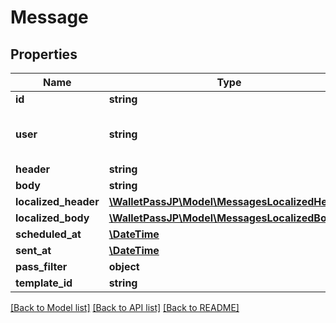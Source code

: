 # Message

## Properties
Name | Type | Description | Notes
------------ | ------------- | ------------- | -------------
**id** | **string** |  | [optional] 
**user** | **string** | Name of a user who scheduled/sent the message. | [optional] 
**header** | **string** | Android only | [optional] 
**body** | **string** |  | [optional] 
**localized_header** | [**\WalletPassJP\Model\MessagesLocalizedHeader**](MessagesLocalizedHeader.md) |  | [optional] 
**localized_body** | [**\WalletPassJP\Model\MessagesLocalizedBody**](MessagesLocalizedBody.md) |  | [optional] 
**scheduled_at** | [**\DateTime**](\DateTime.md) |  | [optional] 
**sent_at** | [**\DateTime**](\DateTime.md) |  | [optional] 
**pass_filter** | **object** |  | [optional] 
**template_id** | **string** |  | [optional] 

[[Back to Model list]](../../README.md#documentation-for-models) [[Back to API list]](../../README.md#documentation-for-api-endpoints) [[Back to README]](../../README.md)

